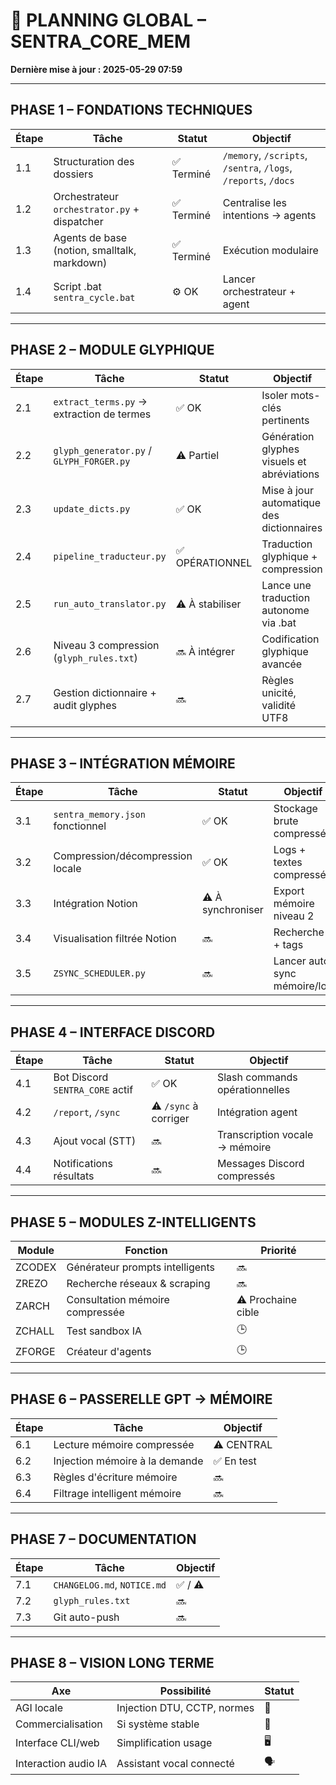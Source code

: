 # 📅 PLANNING GLOBAL – SENTRA_CORE_MEM

**Dernière mise à jour : 2025-05-29 07:59**

---

## PHASE 1 – FONDATIONS TECHNIQUES

| Étape | Tâche | Statut | Objectif |
|-------|-------|--------|----------|
1.1 | Structuration des dossiers | ✅ Terminé | `/memory`, `/scripts`, `/sentra`, `/logs`, `/reports`, `/docs` |
1.2 | Orchestrateur `orchestrator.py` + dispatcher | ✅ Terminé | Centralise les intentions → agents |
1.3 | Agents de base (notion, smalltalk, markdown) | ✅ Terminé | Exécution modulaire |
1.4 | Script .bat `sentra_cycle.bat` | ⚙️ OK | Lancer orchestrateur + agent |

---

## PHASE 2 – MODULE GLYPHIQUE

| Étape | Tâche | Statut | Objectif |
|-------|-------|--------|----------|
2.1 | `extract_terms.py` → extraction de termes | ✅ OK | Isoler mots-clés pertinents |
2.2 | `glyph_generator.py` / `GLYPH_FORGER.py` | ⚠️ Partiel | Génération glyphes visuels et abréviations |
2.3 | `update_dicts.py` | ✅ OK | Mise à jour automatique des dictionnaires |
2.4 | `pipeline_traducteur.py` | ✅ OPÉRATIONNEL | Traduction glyphique + compression |
2.5 | `run_auto_translator.py` | ⚠️ À stabiliser | Lance une traduction autonome via .bat |
2.6 | Niveau 3 compression (`glyph_rules.txt`) | 🔜 À intégrer | Codification glyphique avancée |
2.7 | Gestion dictionnaire + audit glyphes | 🔜 | Règles unicité, validité UTF8 |

---

## PHASE 3 – INTÉGRATION MÉMOIRE

| Étape | Tâche | Statut | Objectif |
|-------|-------|--------|----------|
3.1 | `sentra_memory.json` fonctionnel | ✅ OK | Stockage brute compressée |
3.2 | Compression/décompression locale | ✅ OK | Logs + textes compressés |
3.3 | Intégration Notion | ⚠️ À synchroniser | Export mémoire niveau 2 |
3.4 | Visualisation filtrée Notion | 🔜 | Recherche + tags |
3.5 | `ZSYNC_SCHEDULER.py` | 🔜 | Lancer auto sync mémoire/log |

---

## PHASE 4 – INTERFACE DISCORD

| Étape | Tâche | Statut | Objectif |
|-------|-------|--------|----------|
4.1 | Bot Discord `SENTRA_CORE` actif | ✅ OK | Slash commands opérationnelles |
4.2 | `/report`, `/sync` | ⚠️ `/sync` à corriger | Intégration agent |
4.3 | Ajout vocal (STT) | 🔜 | Transcription vocale → mémoire |
4.4 | Notifications résultats | 🔜 | Messages Discord compressés |

---

## PHASE 5 – MODULES Z-INTELLIGENTS

| Module | Fonction | Priorité |
|--------|----------|----------|
ZCODEX | Générateur prompts intelligents | 🔜 |
ZREZO | Recherche réseaux & scraping | 🔜 |
ZARCH | Consultation mémoire compressée | ⚠️ Prochaine cible |
ZCHALL | Test sandbox IA | 🕒 |
ZFORGE | Créateur d'agents | 🕒 |

---

## PHASE 6 – PASSERELLE GPT → MÉMOIRE

| Étape | Tâche | Objectif |
|-------|------|----------|
6.1 | Lecture mémoire compressée | ⚠️ CENTRAL | Accès direct GPT |
6.2 | Injection mémoire à la demande | ✅ En test | GPT utilise le contexte mémoire |
6.3 | Règles d'écriture mémoire | 🔜 | ZIA auto-injection contrôlée |
6.4 | Filtrage intelligent mémoire | 🔜 | GPT lit que le pertinent |

---

## PHASE 7 – DOCUMENTATION

| Étape | Tâche | Objectif |
|-------|------|----------|
7.1 | `CHANGELOG.md`, `NOTICE.md` | ✅ / ⚠️ | Historique + manuel |
7.2 | `glyph_rules.txt` | 🔜 | Codification visuelle standard |
7.3 | Git auto-push | 🔜 | Dev, main, logs, reports |

---

## PHASE 8 – VISION LONG TERME

| Axe | Possibilité | Statut |
|-----|-------------|--------|
AGI locale | Injection DTU, CCTP, normes | 🧠 |
Commercialisation | Si système stable | 💼 |
Interface CLI/web | Simplification usage | 🖥️ |
Interaction audio IA | Assistant vocal connecté | 🗣️ |


